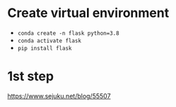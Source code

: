 # Create virtual environment

- `conda create -n flask python=3.8`
- `conda activate flask`
- `pip install flask`

# 1st step

https://www.sejuku.net/blog/55507
